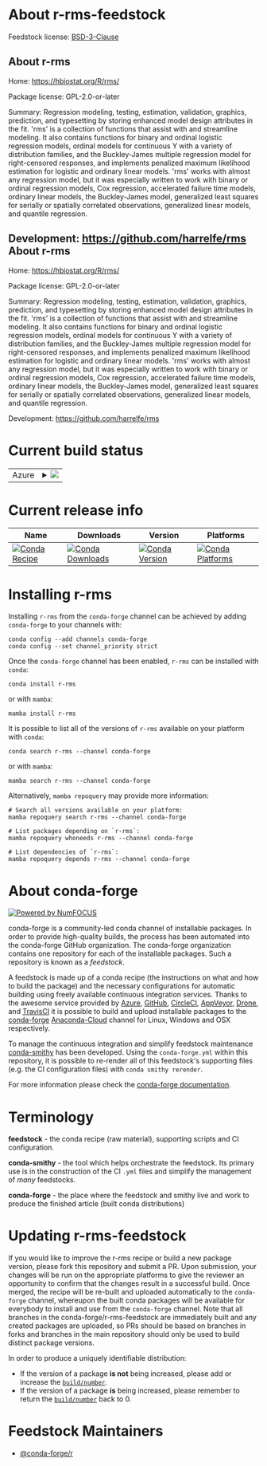 About r-rms-feedstock
=====================

Feedstock license: [BSD-3-Clause](https://github.com/conda-forge/r-rms-feedstock/blob/main/LICENSE.txt)

About r-rms
-----------

Home: https://hbiostat.org/R/rms/

Package license: GPL-2.0-or-later

Summary: Regression modeling, testing, estimation, validation, graphics, prediction, and typesetting by storing enhanced model design attributes in the fit.  'rms' is a collection of functions that assist with and streamline modeling.  It also contains functions for binary and ordinal logistic regression models, ordinal models for continuous Y with a variety of distribution families, and the Buckley-James multiple regression model for right-censored responses, and implements penalized maximum likelihood estimation for logistic and ordinary linear models.  'rms' works with almost any regression model, but it was especially written to work with binary or ordinal regression models, Cox regression, accelerated failure time models, ordinary linear models,	the Buckley-James model, generalized least squares for serially or spatially correlated observations, generalized linear models, and quantile regression.

Development: https://github.com/harrelfe/rms
About r-rms
-----------

Home: https://hbiostat.org/R/rms/

Package license: GPL-2.0-or-later

Summary: Regression modeling, testing, estimation, validation, graphics, prediction, and typesetting by storing enhanced model design attributes in the fit.  'rms' is a collection of functions that assist with and streamline modeling.  It also contains functions for binary and ordinal logistic regression models, ordinal models for continuous Y with a variety of distribution families, and the Buckley-James multiple regression model for right-censored responses, and implements penalized maximum likelihood estimation for logistic and ordinary linear models.  'rms' works with almost any regression model, but it was especially written to work with binary or ordinal regression models, Cox regression, accelerated failure time models, ordinary linear models,	the Buckley-James model, generalized least squares for serially or spatially correlated observations, generalized linear models, and quantile regression.

Development: https://github.com/harrelfe/rms

Current build status
====================


<table>
    
  <tr>
    <td>Azure</td>
    <td>
      <details>
        <summary>
          <a href="https://dev.azure.com/conda-forge/feedstock-builds/_build/latest?definitionId=1551&branchName=main">
            <img src="https://dev.azure.com/conda-forge/feedstock-builds/_apis/build/status/r-rms-feedstock?branchName=main">
          </a>
        </summary>
        <table>
          <thead><tr><th>Variant</th><th>Status</th></tr></thead>
          <tbody><tr>
              <td>linux_64_r_base4.1</td>
              <td>
                <a href="https://dev.azure.com/conda-forge/feedstock-builds/_build/latest?definitionId=1551&branchName=main">
                  <img src="https://dev.azure.com/conda-forge/feedstock-builds/_apis/build/status/r-rms-feedstock?branchName=main&jobName=linux&configuration=linux%20linux_64_r_base4.1" alt="variant">
                </a>
              </td>
            </tr><tr>
              <td>linux_64_r_base4.2</td>
              <td>
                <a href="https://dev.azure.com/conda-forge/feedstock-builds/_build/latest?definitionId=1551&branchName=main">
                  <img src="https://dev.azure.com/conda-forge/feedstock-builds/_apis/build/status/r-rms-feedstock?branchName=main&jobName=linux&configuration=linux%20linux_64_r_base4.2" alt="variant">
                </a>
              </td>
            </tr><tr>
              <td>osx_64_r_base4.1</td>
              <td>
                <a href="https://dev.azure.com/conda-forge/feedstock-builds/_build/latest?definitionId=1551&branchName=main">
                  <img src="https://dev.azure.com/conda-forge/feedstock-builds/_apis/build/status/r-rms-feedstock?branchName=main&jobName=osx&configuration=osx%20osx_64_r_base4.1" alt="variant">
                </a>
              </td>
            </tr><tr>
              <td>osx_64_r_base4.2</td>
              <td>
                <a href="https://dev.azure.com/conda-forge/feedstock-builds/_build/latest?definitionId=1551&branchName=main">
                  <img src="https://dev.azure.com/conda-forge/feedstock-builds/_apis/build/status/r-rms-feedstock?branchName=main&jobName=osx&configuration=osx%20osx_64_r_base4.2" alt="variant">
                </a>
              </td>
            </tr><tr>
              <td>win_64</td>
              <td>
                <a href="https://dev.azure.com/conda-forge/feedstock-builds/_build/latest?definitionId=1551&branchName=main">
                  <img src="https://dev.azure.com/conda-forge/feedstock-builds/_apis/build/status/r-rms-feedstock?branchName=main&jobName=win&configuration=win%20win_64_" alt="variant">
                </a>
              </td>
            </tr>
          </tbody>
        </table>
      </details>
    </td>
  </tr>
</table>

Current release info
====================

| Name | Downloads | Version | Platforms |
| --- | --- | --- | --- |
| [![Conda Recipe](https://img.shields.io/badge/recipe-r--rms-green.svg)](https://anaconda.org/conda-forge/r-rms) | [![Conda Downloads](https://img.shields.io/conda/dn/conda-forge/r-rms.svg)](https://anaconda.org/conda-forge/r-rms) | [![Conda Version](https://img.shields.io/conda/vn/conda-forge/r-rms.svg)](https://anaconda.org/conda-forge/r-rms) | [![Conda Platforms](https://img.shields.io/conda/pn/conda-forge/r-rms.svg)](https://anaconda.org/conda-forge/r-rms) |

Installing r-rms
================

Installing `r-rms` from the `conda-forge` channel can be achieved by adding `conda-forge` to your channels with:

```
conda config --add channels conda-forge
conda config --set channel_priority strict
```

Once the `conda-forge` channel has been enabled, `r-rms` can be installed with `conda`:

```
conda install r-rms
```

or with `mamba`:

```
mamba install r-rms
```

It is possible to list all of the versions of `r-rms` available on your platform with `conda`:

```
conda search r-rms --channel conda-forge
```

or with `mamba`:

```
mamba search r-rms --channel conda-forge
```

Alternatively, `mamba repoquery` may provide more information:

```
# Search all versions available on your platform:
mamba repoquery search r-rms --channel conda-forge

# List packages depending on `r-rms`:
mamba repoquery whoneeds r-rms --channel conda-forge

# List dependencies of `r-rms`:
mamba repoquery depends r-rms --channel conda-forge
```


About conda-forge
=================

[![Powered by
NumFOCUS](https://img.shields.io/badge/powered%20by-NumFOCUS-orange.svg?style=flat&colorA=E1523D&colorB=007D8A)](https://numfocus.org)

conda-forge is a community-led conda channel of installable packages.
In order to provide high-quality builds, the process has been automated into the
conda-forge GitHub organization. The conda-forge organization contains one repository
for each of the installable packages. Such a repository is known as a *feedstock*.

A feedstock is made up of a conda recipe (the instructions on what and how to build
the package) and the necessary configurations for automatic building using freely
available continuous integration services. Thanks to the awesome service provided by
[Azure](https://azure.microsoft.com/en-us/services/devops/), [GitHub](https://github.com/),
[CircleCI](https://circleci.com/), [AppVeyor](https://www.appveyor.com/),
[Drone](https://cloud.drone.io/welcome), and [TravisCI](https://travis-ci.com/)
it is possible to build and upload installable packages to the
[conda-forge](https://anaconda.org/conda-forge) [Anaconda-Cloud](https://anaconda.org/)
channel for Linux, Windows and OSX respectively.

To manage the continuous integration and simplify feedstock maintenance
[conda-smithy](https://github.com/conda-forge/conda-smithy) has been developed.
Using the ``conda-forge.yml`` within this repository, it is possible to re-render all of
this feedstock's supporting files (e.g. the CI configuration files) with ``conda smithy rerender``.

For more information please check the [conda-forge documentation](https://conda-forge.org/docs/).

Terminology
===========

**feedstock** - the conda recipe (raw material), supporting scripts and CI configuration.

**conda-smithy** - the tool which helps orchestrate the feedstock.
                   Its primary use is in the construction of the CI ``.yml`` files
                   and simplify the management of *many* feedstocks.

**conda-forge** - the place where the feedstock and smithy live and work to
                  produce the finished article (built conda distributions)


Updating r-rms-feedstock
========================

If you would like to improve the r-rms recipe or build a new
package version, please fork this repository and submit a PR. Upon submission,
your changes will be run on the appropriate platforms to give the reviewer an
opportunity to confirm that the changes result in a successful build. Once
merged, the recipe will be re-built and uploaded automatically to the
`conda-forge` channel, whereupon the built conda packages will be available for
everybody to install and use from the `conda-forge` channel.
Note that all branches in the conda-forge/r-rms-feedstock are
immediately built and any created packages are uploaded, so PRs should be based
on branches in forks and branches in the main repository should only be used to
build distinct package versions.

In order to produce a uniquely identifiable distribution:
 * If the version of a package **is not** being increased, please add or increase
   the [``build/number``](https://docs.conda.io/projects/conda-build/en/latest/resources/define-metadata.html#build-number-and-string).
 * If the version of a package **is** being increased, please remember to return
   the [``build/number``](https://docs.conda.io/projects/conda-build/en/latest/resources/define-metadata.html#build-number-and-string)
   back to 0.

Feedstock Maintainers
=====================

* [@conda-forge/r](https://github.com/conda-forge/r/)

